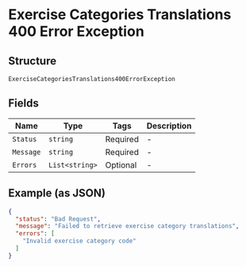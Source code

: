 
# Exercise Categories Translations 400 Error Exception

## Structure

`ExerciseCategoriesTranslations400ErrorException`

## Fields

| Name | Type | Tags | Description |
|  --- | --- | --- | --- |
| `Status` | `string` | Required | - |
| `Message` | `string` | Required | - |
| `Errors` | `List<string>` | Optional | - |

## Example (as JSON)

```json
{
  "status": "Bad Request",
  "message": "Failed to retrieve exercise category translations",
  "errors": [
    "Invalid exercise category code"
  ]
}
```

